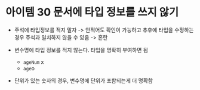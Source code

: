 # 아이템 30 문서에 타입 정보를 쓰지 않기

-   주석에 타입정보를 적지 말자 -> 안적어도 확인이 가능하고 추후에 타입을 수정하는 경우 주석과 일치하지 않을 수 있음 -> 혼란

-   변수명에 타입 정보를 적지 않는다. 타입을 명확히 부여하면 됨
    -   `ageNum` x
    -   `age`o
-   단위가 있는 숫자의 경우, 변수명에 단위가 포함되는게 더 명확함
